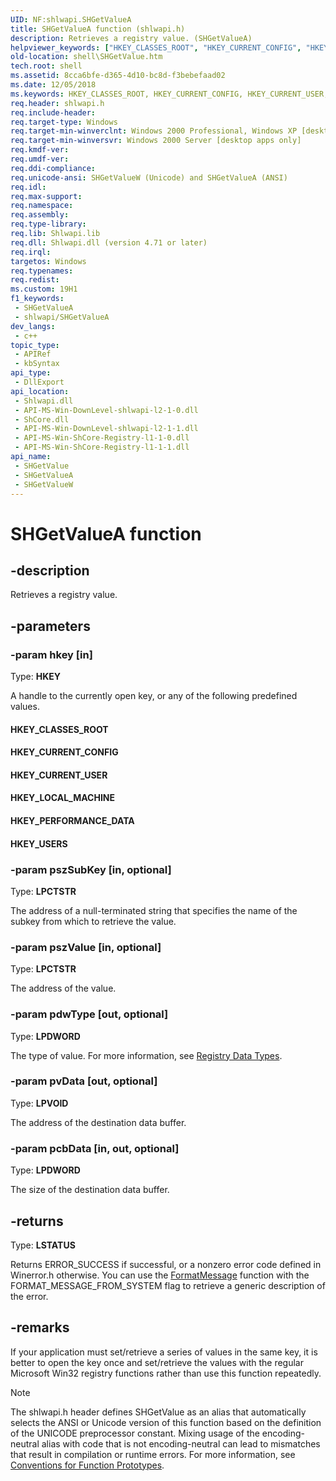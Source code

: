 ```yaml
---
UID: NF:shlwapi.SHGetValueA
title: SHGetValueA function (shlwapi.h)
description: Retrieves a registry value. (SHGetValueA)
helpviewer_keywords: ["HKEY_CLASSES_ROOT", "HKEY_CURRENT_CONFIG", "HKEY_CURRENT_USER", "HKEY_LOCAL_MACHINE", "HKEY_PERFORMANCE_DATA", "HKEY_USERS", "SHGetValueA", "shlwapi/SHGetValueA"]
old-location: shell\SHGetValue.htm
tech.root: shell
ms.assetid: 8cca6bfe-d365-4d10-bc8d-f3bebefaad02
ms.date: 12/05/2018
ms.keywords: HKEY_CLASSES_ROOT, HKEY_CURRENT_CONFIG, HKEY_CURRENT_USER, HKEY_LOCAL_MACHINE, HKEY_PERFORMANCE_DATA, HKEY_USERS, SHGetValue, SHGetValue function [Windows Shell], SHGetValueA, SHGetValueW, _win32_SHGetValue, shell.SHGetValue, shlwapi/SHGetValue, shlwapi/SHGetValueA, shlwapi/SHGetValueW
req.header: shlwapi.h
req.include-header: 
req.target-type: Windows
req.target-min-winverclnt: Windows 2000 Professional, Windows XP [desktop apps only]
req.target-min-winversvr: Windows 2000 Server [desktop apps only]
req.kmdf-ver: 
req.umdf-ver: 
req.ddi-compliance: 
req.unicode-ansi: SHGetValueW (Unicode) and SHGetValueA (ANSI)
req.idl: 
req.max-support: 
req.namespace: 
req.assembly: 
req.type-library: 
req.lib: Shlwapi.lib
req.dll: Shlwapi.dll (version 4.71 or later)
req.irql: 
targetos: Windows
req.typenames: 
req.redist: 
ms.custom: 19H1
f1_keywords:
 - SHGetValueA
 - shlwapi/SHGetValueA
dev_langs:
 - c++
topic_type:
 - APIRef
 - kbSyntax
api_type:
 - DllExport
api_location:
 - Shlwapi.dll
 - API-MS-Win-DownLevel-shlwapi-l2-1-0.dll
 - ShCore.dll
 - API-MS-Win-DownLevel-shlwapi-l2-1-1.dll
 - API-MS-Win-ShCore-Registry-l1-1-0.dll
 - API-MS-Win-ShCore-Registry-l1-1-1.dll
api_name:
 - SHGetValue
 - SHGetValueA
 - SHGetValueW
---
```


# SHGetValueA function


## -description

Retrieves a registry value.

## -parameters

### -param hkey [in]

Type: <b>HKEY</b>

A handle to the currently open key, or any of the following predefined values.



#### HKEY_CLASSES_ROOT



#### HKEY_CURRENT_CONFIG



#### HKEY_CURRENT_USER



#### HKEY_LOCAL_MACHINE



#### HKEY_PERFORMANCE_DATA



#### HKEY_USERS

### -param pszSubKey [in, optional]

Type: <b>LPCTSTR</b>

The address of a null-terminated string that specifies the name of the subkey from which to retrieve the value.

### -param pszValue [in, optional]

Type: <b>LPCTSTR</b>

The address of the value.

### -param pdwType [out, optional]

Type: <b>LPDWORD</b>

The type of value. For more information, see <a href="/windows/desktop/shell/hkey-type">Registry Data Types</a>.

### -param pvData [out, optional]

Type: <b>LPVOID</b>

The address of the destination data buffer.

### -param pcbData [in, out, optional]

Type: <b>LPDWORD</b>

The size of the destination data buffer.

## -returns

Type: <b>LSTATUS</b>

Returns ERROR_SUCCESS if successful, or a nonzero error code defined in Winerror.h otherwise. You can use the <a href="/windows/desktop/api/winbase/nf-winbase-formatmessage">FormatMessage</a> function with the FORMAT_MESSAGE_FROM_SYSTEM flag to retrieve a generic description of the error.

## -remarks

If your application must set/retrieve a series of values in the same key, it is better to open the key once and set/retrieve the values with the regular Microsoft Win32 registry functions rather than use this function repeatedly.




> [!NOTE]
> The shlwapi.h header defines SHGetValue as an alias that automatically selects the ANSI or Unicode version of this function based on the definition of the UNICODE preprocessor constant. Mixing usage of the encoding-neutral alias with code that is not encoding-neutral can lead to mismatches that result in compilation or runtime errors. For more information, see [Conventions for Function Prototypes](/windows/win32/intl/conventions-for-function-prototypes).
